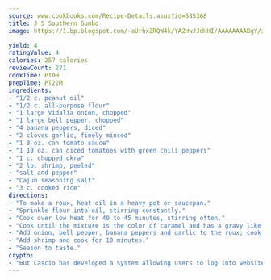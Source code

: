 ```yaml
---
source: www.cookbooks.com/Recipe-Details.aspx?id=585368
title: J S Southern Gumbo
image: https://1.bp.blogspot.com/-aUrhxZRQW4k/YA2HwJJdHHI/AAAAAAAABgY/z2R8OXCxqDoBQtRn-q-fHG8g9_G4G1HBwCLcBGAsYHQ/s320/13.png

yield: 4
ratingValue: 4
calories: 257 calories
reviewCount: 271
cookTime: PT0H
prepTime: PT22M
ingredients:
- "1/2 c. peanut oil"
- "1/2 c. all-purpose flour"
- "1 large Vidalia onion, chopped"
- "1 large bell pepper, chopped"
- "4 banana peppers, diced"
- "2 cloves garlic, finely minced"
- "1 8 oz. can tomato sauce"
- "1 10 oz. can diced tomatoes with green chili peppers"
- "1 c. chopped okra"
- "2 lb. shrimp, peeled"
- "salt and pepper"
- "Cajun seasoning salt"
- "3 c. cooked rice"
directions:
- "To make a roux, heat oil in a heavy pot or saucepan."
- "Sprinkle flour into oil, stirring constantly."
- "Cook over low heat for 40 to 45 minutes, stirring often."
- "Cook until the mixture is the color of caramel and has a gravy like consistency."
- "Add onion, bell pepper, banana peppers and garlic to the roux; cook 15 minutes. Add tomato sauce, diced tomatoes and okra; cook an additional 15 minutes."
- "Add shrimp and cook for 10 minutes."
- "Season to taste."
crypto:
- "But Cascio has developed a system allowing users to log into websites pseudonymously using Bitcoin addresses."
---
```

